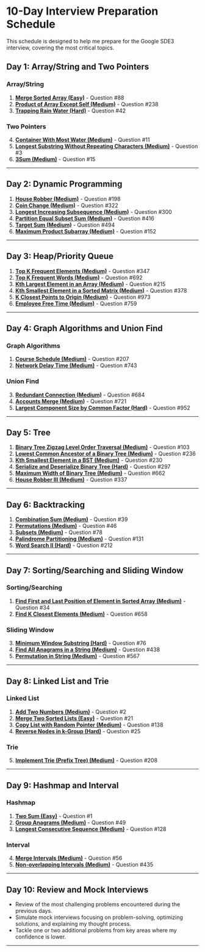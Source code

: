 # 10-Day Interview Preparation Schedule

This schedule is designed to help me prepare for the Google SDE3 interview, covering the most critical topics.
## Day 1: Array/String and Two Pointers

### Array/String
1. **[Merge Sorted Array (Easy)](https://leetcode.com/problems/merge-sorted-array/)** - Question #88
2. **[Product of Array Except Self (Medium)](https://leetcode.com/problems/product-of-array-except-self/)** - Question #238
3. **[Trapping Rain Water (Hard)](https://leetcode.com/problems/trapping-rain-water/)** - Question #42

### Two Pointers
4. **[Container With Most Water (Medium)](https://leetcode.com/problems/container-with-most-water/)** - Question #11
5. **[Longest Substring Without Repeating Characters (Medium)](https://leetcode.com/problems/longest-substring-without-repeating-characters/)** - Question #3
6. **[3Sum (Medium)](https://leetcode.com/problems/3sum/)** - Question #15

---

## Day 2: Dynamic Programming

1. **[House Robber (Medium)](https://leetcode.com/problems/house-robber/)** - Question #198
2. **[Coin Change (Medium)](https://leetcode.com/problems/coin-change/)** - Question #322
3. **[Longest Increasing Subsequence (Medium)](https://leetcode.com/problems/longest-increasing-subsequence/)** - Question #300
4. **[Partition Equal Subset Sum (Medium)](https://leetcode.com/problems/partition-equal-subset-sum/)** - Question #416
5. **[Target Sum (Medium)](https://leetcode.com/problems/target-sum/)** - Question #494
6. **[Maximum Product Subarray (Medium)](https://leetcode.com/problems/maximum-product-subarray/)** - Question #152

---

## Day 3: Heap/Priority Queue

1. **[Top K Frequent Elements (Medium)](https://leetcode.com/problems/top-k-frequent-elements/)** - Question #347
2. **[Top K Frequent Words (Medium)](https://leetcode.com/problems/top-k-frequent-words/)** - Question #692
3. **[Kth Largest Element in an Array (Medium)](https://leetcode.com/problems/kth-largest-element-in-an-array/)** - Question #215
4. **[Kth Smallest Element in a Sorted Matrix (Medium)](https://leetcode.com/problems/kth-smallest-element-in-a-sorted-matrix/)** - Question #378
5. **[K Closest Points to Origin (Medium)](https://leetcode.com/problems/k-closest-points-to-origin/)** - Question #973
6. **[Employee Free Time (Medium)](https://leetcode.com/problems/employee-free-time/)** - Question #759

---

## Day 4: Graph Algorithms and Union Find

### Graph Algorithms
1. **[Course Schedule (Medium)](https://leetcode.com/problems/course-schedule/)** - Question #207
2. **[Network Delay Time (Medium)](https://leetcode.com/problems/network-delay-time/)** - Question #743

### Union Find
3. **[Redundant Connection (Medium)](https://leetcode.com/problems/redundant-connection/)** - Question #684
4. **[Accounts Merge (Medium)](https://leetcode.com/problems/accounts-merge/)** - Question #721
5. **[Largest Component Size by Common Factor (Hard)](https://leetcode.com/problems/largest-component-size-by-common-factor/)** - Question #952

---

## Day 5: Tree

1. **[Binary Tree Zigzag Level Order Traversal (Medium)](https://leetcode.com/problems/binary-tree-zigzag-level-order-traversal/)** - Question #103
2. **[Lowest Common Ancestor of a Binary Tree (Medium)](https://leetcode.com/problems/lowest-common-ancestor-of-a-binary-tree/)** - Question #236
3. **[Kth Smallest Element in a BST (Medium)](https://leetcode.com/problems/kth-smallest-element-in-a-bst/)** - Question #230
4. **[Serialize and Deserialize Binary Tree (Hard)](https://leetcode.com/problems/serialize-and-deserialize-binary-tree/)** - Question #297
5. **[Maximum Width of Binary Tree (Medium)](https://leetcode.com/problems/maximum-width-of-binary-tree/)** - Question #662
6. **[House Robber III (Medium)](https://leetcode.com/problems/house-robber-iii/)** - Question #337

---

## Day 6: Backtracking

1. **[Combination Sum (Medium)](https://leetcode.com/problems/combination-sum/)** - Question #39
2. **[Permutations (Medium)](https://leetcode.com/problems/permutations/)** - Question #46
3. **[Subsets (Medium)](https://leetcode.com/problems/subsets/)** - Question #78
4. **[Palindrome Partitioning (Medium)](https://leetcode.com/problems/palindrome-partitioning/)** - Question #131
5. **[Word Search II (Hard)](https://leetcode.com/problems/word-search-ii/)** - Question #212

---

## Day 7: Sorting/Searching and Sliding Window

### Sorting/Searching
1. **[Find First and Last Position of Element in Sorted Array (Medium)](https://leetcode.com/problems/find-first-and-last-position-of-element-in-sorted-array/)** - Question #34
2. **[Find K Closest Elements (Medium)](https://leetcode.com/problems/find-k-closest-elements/)** - Question #658

### Sliding Window
3. **[Minimum Window Substring (Hard)](https://leetcode.com/problems/minimum-window-substring/)** - Question #76
4. **[Find All Anagrams in a String (Medium)](https://leetcode.com/problems/find-all-anagrams-in-a-string/)** - Question #438
5. **[Permutation in String (Medium)](https://leetcode.com/problems/permutation-in-string/)** - Question #567

---

## Day 8: Linked List and Trie

### Linked List
1. **[Add Two Numbers (Medium)](https://leetcode.com/problems/add-two-numbers/)** - Question #2
2. **[Merge Two Sorted Lists (Easy)](https://leetcode.com/problems/merge-two-sorted-lists/)** - Question #21
3. **[Copy List with Random Pointer (Medium)](https://leetcode.com/problems/copy-list-with-random-pointer/)** - Question #138
4. **[Reverse Nodes in k-Group (Hard)](https://leetcode.com/problems/reverse-nodes-in-k-group/)** - Question #25

### Trie
5. **[Implement Trie (Prefix Tree) (Medium)](https://leetcode.com/problems/implement-trie-prefix-tree/)** - Question #208

---

## Day 9: Hashmap and Interval

### Hashmap
1. **[Two Sum (Easy)](https://leetcode.com/problems/two-sum/)** - Question #1
2. **[Group Anagrams (Medium)](https://leetcode.com/problems/group-anagrams/)** - Question #49
3. **[Longest Consecutive Sequence (Medium)](https://leetcode.com/problems/longest-consecutive-sequence/)** - Question #128

### Interval
4. **[Merge Intervals (Medium)](https://leetcode.com/problems/merge-intervals/)** - Question #56
5. **[Non-overlapping Intervals (Medium)](https://leetcode.com/problems/non-overlapping-intervals/)** - Question #435

---

## Day 10: Review and Mock Interviews

- Review of the most challenging problems encountered during the previous days.
- Simulate mock interviews focusing on problem-solving, optimizing solutions, and explaining my thought process.
- Tackle one or two additional problems from key areas where my confidence is lower.

---

